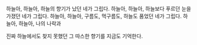 하늘아, 하늘아, 하늘의 향기가 났던 네가 그립다.
하늘아, 하늘아, 하늘보다 푸르던 눈을 가졌던 네가 그립다.
하늘아, 하늘아, 구름도, 먹구름도, 하늘도 품었던 네가 그립다.
하늘아, 하늘아, 나의 나락과 

진짜 하늘에서도 찾지 못했던 그 따스한 향기를 지금도 기억한다.